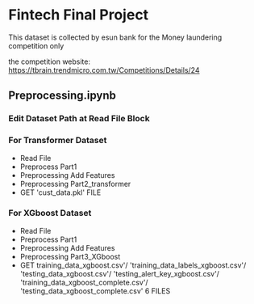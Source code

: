 # Fintech Final Project

This dataset is collected by esun bank for the Money laundering competition only

the competition website: https://tbrain.trendmicro.com.tw/Competitions/Details/24

## Preprocessing.ipynb

### Edit Dataset Path at Read File Block
### For Transformer Dataset
* Read File
* Preprocess Part1
* Preprocessing Add Features
* Preprocessing Part2_transformer
* GET 'cust_data.pkl' FILE


### For XGboost Dataset
* Read File
* Preprocess Part1
* Preprocessing Add Features
* Preprocessing Part3_XGboost 
* GET training_data_xgboost.csv'/ 'training_data_labels_xgboost.csv'/ 'testing_data_xgboost.csv'/ 'testing_alert_key_xgboost.csv'/ 'training_data_xgboost_complete.csv'/ 'testing_data_xgboost_complete.csv' 6 FILES

